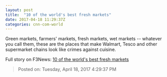 ```yaml
---
layout: post
title:  "10 of the world's best fresh markets"
date: 2017-04-18 11:29:37Z
categories: cnn-com-world
---
```


Green markets, farmers' markets, fresh markets, wet markets -- whatever you call them, these are the places that make Walmart, Tesco and other supermarket chains look like crimes against cuisine.


Full story on F3News: [10 of the world's best fresh markets](http://www.f3nws.com/n/UAEHJE)

> Posted on: Tuesday, April 18, 2017 4:29:37 PM
